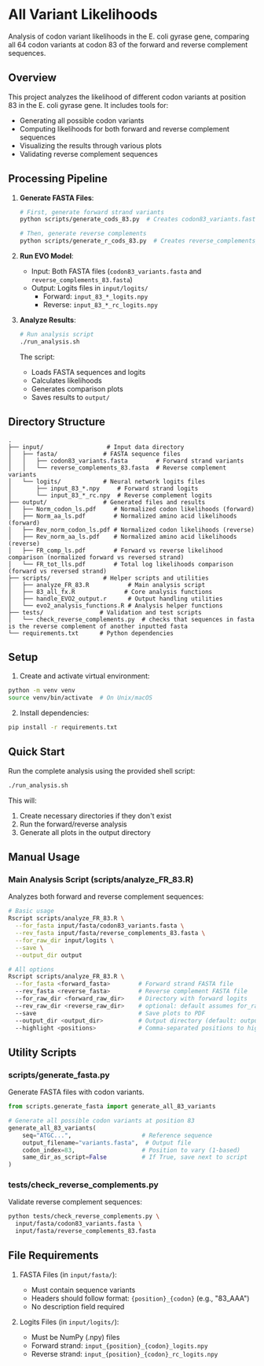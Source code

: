 # All Variant Likelihoods

Analysis of codon variant likelihoods in the E. coli gyrase gene, comparing all 64 codon variants at codon 83 of the forward and reverse complement sequences.

## Overview

This project analyzes the likelihood of different codon variants at position 83 in the E. coli gyrase gene. It includes tools for:
- Generating all possible codon variants
- Computing likelihoods for both forward and reverse complement sequences
- Visualizing the results through various plots
- Validating reverse complement sequences

## Processing Pipeline

1. **Generate FASTA Files**:
   ```bash
   # First, generate forward strand variants
   python scripts/generate_cods_83.py  # Creates codon83_variants.fasta
   
   # Then, generate reverse complements
   python scripts/generate_r_cods_83.py  # Creates reverse_complements_83.fasta
   ```

2. **Run EVO Model**:
   - Input: Both FASTA files (`codon83_variants.fasta` and `reverse_complements_83.fasta`)
   - Output: Logits files in `input/logits/`
     - Forward: `input_83_*_logits.npy`
     - Reverse: `input_83_*_rc_logits.npy`

3. **Analyze Results**:
   ```bash
   # Run analysis script
   ./run_analysis.sh
   ```
   The script:
   - Loads FASTA sequences and logits
   - Calculates likelihoods
   - Generates comparison plots
   - Saves results to `output/`

## Directory Structure

```
.
├── input/                  # Input data directory
│   ├── fasta/             # FASTA sequence files
│   │   ├── codon83_variants.fasta        # Forward strand variants
│   │   └── reverse_complements_83.fasta  # Reverse complement variants
│   └── logits/            # Neural network logits files
│       ├── input_83_*.npy     # Forward strand logits
│       └── input_83_*_rc.npy  # Reverse complement logits
├── output/                # Generated files and results
│   ├── Norm_codon_ls.pdf     # Normalized codon likelihoods (forward)
│   ├── Norm_aa_ls.pdf        # Normalized amino acid likelihoods (forward)
│   ├── Rev_norm_codon_ls.pdf # Normalized codon likelihoods (reverse)
│   ├── Rev_norm_aa_ls.pdf    # Normalized amino acid likelihoods (reverse)
│   ├── FR_comp_ls.pdf        # Forward vs reverse likelihood comparison (normalized forward vs reversed strand)
│   └── FR_tot_lls.pdf        # Total log likelihoods comparison (forward vs reversed strand)
├── scripts/               # Helper scripts and utilities
│   ├── analyze_FR_83.R           # Main analysis script
│   ├── 83_all_fx.R              # Core analysis functions
│   ├── handle_EVO2_output.r      # Output handling utilities
│   └── evo2_analysis_functions.R # Analysis helper functions
├── tests/                # Validation and test scripts
│   └── check_reverse_complements.py  # checks that sequences in fasta is the reverse complement of another inputted fasta
└── requirements.txt      # Python dependencies
```

## Setup

1. Create and activate virtual environment:
```bash
python -m venv venv
source venv/bin/activate  # On Unix/macOS
```

2. Install dependencies:
```bash
pip install -r requirements.txt
```

## Quick Start

Run the complete analysis using the provided shell script:
```bash
./run_analysis.sh
```

This will:
1. Create necessary directories if they don't exist
2. Run the forward/reverse analysis
3. Generate all plots in the output directory

## Manual Usage

### Main Analysis Script (scripts/analyze_FR_83.R)

Analyzes both forward and reverse complement sequences:

```bash
# Basic usage
Rscript scripts/analyze_FR_83.R \
  --for_fasta input/fasta/codon83_variants.fasta \
  --rev_fasta input/fasta/reverse_complements_83.fasta \
  --for_raw_dir input/logits \
  --save \
  --output_dir output

# All options
Rscript scripts/analyze_FR_83.R \
  --for_fasta <forward_fasta>        # Forward strand FASTA file
  --rev_fasta <reverse_fasta>        # Reverse complement FASTA file
  --for_raw_dir <forward_raw_dir>    # Directory with forward logits
  --rev_raw_dir <reverse_raw_dir>    # optional: default assumes for_raw_dir has rev logits
  --save                             # Save plots to PDF
  --output_dir <output_dir>          # Output directory (default: output)
  --highlight <positions>            # Comma-separated positions to highlight
```

## Utility Scripts

### scripts/generate_fasta.py

Generate FASTA files with codon variants.

```python
from scripts.generate_fasta import generate_all_83_variants

# Generate all possible codon variants at position 83
generate_all_83_variants(
    seq="ATGC...",                    # Reference sequence
    output_filename="variants.fasta",  # Output file
    codon_index=83,                   # Position to vary (1-based)
    same_dir_as_script=False          # If True, save next to script
)
```

### tests/check_reverse_complements.py

Validate reverse complement sequences:

```bash
python tests/check_reverse_complements.py \
  input/fasta/codon83_variants.fasta \
  input/fasta/reverse_complements_83.fasta
```

## File Requirements

1. FASTA Files (in `input/fasta/`):
   - Must contain sequence variants
   - Headers should follow format: `{position}_{codon}` (e.g., "83_AAA")
   - No description field required

2. Logits Files (in `input/logits/`):
   - Must be NumPy (.npy) files
   - Forward strand: `input_{position}_{codon}_logits.npy`
   - Reverse strand: `input_{position}_{codon}_rc_logits.npy`
